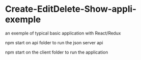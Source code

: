 # Create-EditDelete-Show-appli-exemple
an exemple of typical basic application with React/Redux




npm start on api folder to run the json server api

npm start on the client folder to run the application
